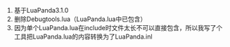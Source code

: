1. 基于LuaPanda3.1.0
2. 删除Debugtools.lua（LuaPanda.lua中已包含）
3. 因为单个LuaPanda.lua在include时文件太长不可以直接包含，所以我写了个工具把LuaPanda.lua的内容转换为了LuaPanda.inl
